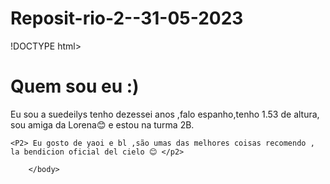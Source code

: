 # Reposit-rio-2--31-05-2023
!DOCTYPE html>
<html lang = "pt.br">
    <head>
        <meta charet="UTF-8">
            <meta name ="VIEWPORT" content ="width = device - width, initial - scale = 1,0">
             <title>suedeilys duarlirys salazar ochoa </title>
      </head>
      <body>
           <h1>Quem sou eu :)</h1>
         <P1>Eu sou a suedeilys tenho dezessei anos ,falo espanho,tenho 1.53 de altura, sou amiga da Lorena😊️ e estou na turma 2B.</P1> 
          <br>

    <P2> Eu gosto de yaoi e bl ,são umas das melhores coisas recomendo , la bendicion oficial del cielo 😊️ </p2>

        </body>
   </html>
